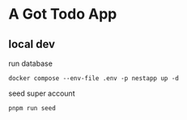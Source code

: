 # A Got Todo App

## local dev

run database
```shell
docker compose --env-file .env -p nestapp up -d
```

seed super account
```shell
pnpm run seed
```